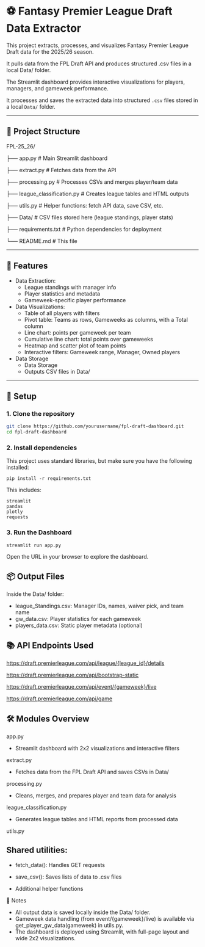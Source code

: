 # ⚽ Fantasy Premier League Draft Data Extractor

This project extracts, processes, and visualizes Fantasy Premier League Draft data for the 2025/26 season.

It pulls data from the FPL Draft API and produces structured .csv files in a local Data/ folder.

The Streamlit dashboard provides interactive visualizations for players, managers, and gameweek performance.

It processes and saves the extracted data into structured `.csv` files stored in a local `Data/` folder.

---

## 📁 Project Structure
FPL-25_26/

├── app.py               # Main Streamlit dashboard

├── extract.py           # Fetches data from the API

├── processing.py        # Processes CSVs and merges player/team data

├── league_classification.py # Creates league tables and HTML outputs

├── utils.py             # Helper functions: fetch API data, save CSV, etc.

├── Data/                # CSV files stored here (league standings, player stats)

├── requirements.txt     # Python dependencies for deployment

└── README.md            # This file


---

## 🚀 Features

- Data Extraction:
  - League standings with manager info
  - Player statistics and metadata
  - Gameweek-specific player performance
- Data Visualizations:
  - Table of all players with filters
  - Pivot table: Teams as rows, Gameweeks as columns, with a Total column
  - Line chart: points per gameweek per team
  - Cumulative line chart: total points over gameweeks
  - Heatmap and scatter plot of team points
  - Interactive filters: Gameweek range, Manager, Owned players
- Data Storage
    - Data Storage
    - Outputs CSV files in Data/
---

## 🔧 Setup

### 1. Clone the repository

```bash
git clone https://github.com/yourusername/fpl-draft-dashboard.git
cd fpl-draft-dashboard
```

### 2. Install dependencies
This project uses standard libraries, but make sure you have the following installed:
```
pip install -r requirements.txt
```
This includes:
```
streamlit
pandas
plotly
requests
```
### 3. Run the Dashboard
```
streamlit run app.py
```
Open the URL in your browser to explore the dashboard.

## 📦 Output Files
Inside the Data/ folder:

- league_Standings.csv: Manager IDs, names, waiver pick, and team name
- gw_data.csv: Player statistics for each gameweek
- players_data.csv: Static player metadata (optional)

## 📚 API Endpoints Used
https://draft.premierleague.com/api/league/{league_id}/details

https://draft.premierleague.com/api/bootstrap-static

https://draft.premierleague.com/api/event/{gameweek}/live

https://draft.premierleague.com/api/game

## 🛠 Modules Overview
app.py

- Streamlit dashboard with 2x2 visualizations and interactive filters

extract.py

- Fetches data from the FPL Draft API and saves CSVs in Data/

processing.py

- Cleans, merges, and prepares player and team data for analysis

league_classification.py

- Generates league tables and HTML reports from processed data

utils.py


## Shared utilities:

- fetch_data(): Handles GET requests

- save_csv(): Saves lists of data to .csv files

- Additional helper functions

📌 Notes

- All output data is saved locally inside the Data/ folder.
- Gameweek data handling (from event/{gameweek}/live) is available via get_player_gw_data(gameweek) in utils.py.
- The dashboard is deployed using Streamlit, with full-page layout and wide 2x2 visualizations.

